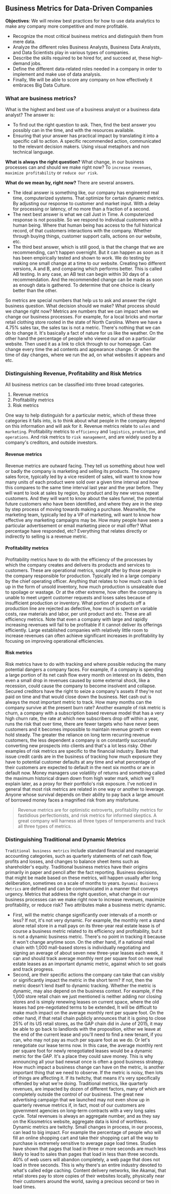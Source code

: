 ## Business Metrics for Data-Driven Companies
**Objectives**: We will review best practices for how to use data analytics to make any company more competitive and more profitable. 
- Recognize the most critical business metrics and distinguish them from mere data.
- Analyze the different roles Business Analysts, Business Data Analysts, and Data Scientists play in various types of companies.
- Describe the skills required to be hired for, and succeed at, these high-demand jobs.
- Define the different data-related roles needed in a company in order to implement and make use of data analysis.
- Finally, We will be able to score any company on how effectively it embraces Big Data Culture.


### What are business metrics?
What is the highest and best use of a business analyst or a business data analyst?
The answer is:
- To find out the right question to ask. Then, find the best answer you possibly can in the time, and with the resources available. 
- Ensuring that your answer has practical impact by translating it into a specific call to action. A specific recommended action, communicated to the relevant decision makers. Using visual metaphors and non technical language.

**What is always the right question?**
What change, in our business processes can and should we make right now? To `increase revenues`, `maximize profitability` or `reduce our risk`.

**What do we mean by, right now?**
There are several answers. 
- The ideal answer is something like, our company has engineered real time, computerized systems. That optimize for certain dynamic metrics. By adjusting our response to customer and market input. With a delay for processing or latency, of no more than a fraction of a second. 
- The next best answer is what we call Just in Time. A computerized response is not possible. So we respond to individual customers with a human being. Where that human being has access to the full historical record, of that customers interactions with the company. Whether through buying things, customer support calls, actions on our website, etc. 
- The third best answer, which is still good, is that the change that we are recommending, can't happen overnight. But it can happen as soon as it has been empirically tested and shown to work. We do testing by making one small change at a time to our website. Creating two different versions, A and B, and comparing which performs better. This is called AB testing. In any case, an AB test can begin within 30 days of a recommendation. And the recommended change can be made as soon as enough data is gathered. To determine that one choice is clearly better than the other. 

So metrics are special numbers that help us to ask and answer the right business question. What decision should we make? What process should we change right now? Metrics are numbers that we can impact when we change our business processes.  For example, for a local bricks and mortar retail clothing store rooted in the state of North Carolina. Where we have a 4.75% sales tax, the sales tax is not a metric. There's nothing that we can do to change it. It's basically a fact of nature for us like the weather. On the other hand the percentage of people who viewed our ad on a particular website. Then used it as a link to click through to our homepage. Can change every time the ad contents and appearance change. Or when the time of day changes, where we run the ad, on what websites it appears and etc.

### Distinguishing Revenue, Profitability and Risk Metrics
All business metrics can be classified into three broad categories. 
1. Revenue metrics
2. Profitability metrics
3. Risk metrics

One way to help distinguish for a particular metric, which of these three categories it falls into, is to think about what people in the company depend on this information and will ask for it. 
Revenue metrics relate to `sales` and `marketing`. Profitability metrics to `efficiency` and
`logistics`, `production`, and `operations`. And risk metrics to `risk management`, and are widely used by a company's creditors,
and outside investors. 

#### Revenue metrics

Revenue metrics are outward facing. They tell us something about how well or badly the company is marketing and selling its products. The company sales force, typically led by a vice resident of sales, will want to know how many units of each product were sold over a given time interval and how this compares to the same time interval last year and the year before. They will want to look at sales by region, by product and by new versus repeat customers. And they will want to know about the sales funnel, the potential future customers who have been identified, and where they are in the step by step process of moving towards making a purchase. Meanwhile, the marketing team, typically led by a VP of marketing, will want to know how effective any marketing campaigns may be. How many people have seen a particular advertisement or email marketing piece or mail offer? What percentage have responded, etc? Everything that relates directly or indirectly to selling is a revenue metric. 

#### Profitability metrics

Profitability metrics have to do with the efficiency of the processes by which the company creates and delivers its products and services to customers. These are operational metrics, sought after by those people in the company responsible for production. Typically led in a large company
by the chief operating officer. Anything that relates to how much cash is tied up in the form of unsold inventory, how much production is unsaleable
due to spoilage or wastage. Or at the other extreme, how often the company is unable to meet urgent customer requests and loses sales because of insufficient production or inventory. What portion of products off a production
line are rejected as defective, how much is spent on variable costs, raw materials and labor, per unit product and etc. These are all efficiency metrics. Note that even a company with large and rapidly increasing revenues will fail to be profitable if it cannot deliver its offerings efficiently. Large established companies with relatively little room to increase revenues can often achieve significant increases in profitability by focusing on improving operational efficiencies. 

#### Risk metrics

Risk metrics have to do with tracking and where possible reducing the many potential dangers a company faces. For example, if a company is spending a large portion of its net cash flow every month on interest on its debts, then even a small drop in revenues caused by some external shock, like a recession, could cause the company to become insolvent and collapse. Secured creditors have the right to seize a company's assets if they're not paid on time and that would close down the business. Net cash out is always the most important metric to track. How many months can the company survive at the present burn rate? Another example of risk metric is churn, a company with a subscription based revenue model that has a very high churn rate, the rate at which new subscribers drop off within a year, runs the risk that over time, there are fewer targets who have never been customers and it becomes impossible to maintain revenue growth or even hold steady. The greater the reliance on long term recurring revenue customers, the less dependent a company is on constantly successfully converting new prospects into clients and that's a lot less risky. Other examples of risk metrics
are specific to the financial industry. Banks that issue credit cards are in the business of tracking how much exposure they have to potential customer defaults at any time and what percentage of their customers are expected to default in the next six months or are in default now. Money managers use volatility of returns and something called the maximum historical drawn down from high water mark, which we'll explain later, as a proxy for their portfolio's risk exposure. I've noticed in general that most risk metrics are related in one way or another to leverage. Anyone whose survival depends on their ability to pay back a large amount of borrowed money faces a magnified risk from any misfortune. 

> Revenue metrics are for optimistic extroverts, profitability metrics for fastidious perfectionists, and risk metrics for informed skeptics. A great company will harness all three types of temperaments and track all three types of metrics.

### Distinguishing Traditional and Dynamic Metrics

`Traditional business metrics` include standard financial and managerial accounting categories, such as quarterly statements of net cash flow, profits and losses, and changes to balance sheet items such as shareholder's equity. Traditional business metrics have their origins primarily in paper and pencil after the fact reporting. Business decisions, that might be made based on these metrics, will happen usually after long deliberation, sometimes on a scale of months to years. 
`Dynamic Business Metrics` are defined and can be communicated in a manner that conveys urgency. Metrics that address the right question, what change in our business processes can we make right now to increase revenues, maximize profitability, or reduce risk? 
Two attributes make a business metric dynamic.
- First, will the metric change significantly over intervals of a month or less? If not, it's not very dynamic. For example, the monthly rent a stand alone retail store in a mall pays on its three-year real estate lease is of course a business metric related to its efficiency and profitability, but it is not a dynamic business metric. There's no point in tracking it because it won't change anytime soon. On the other hand, if a national retail chain with 1,000 mall-based stores is individually negotiating and signing an average of about seven new three-year leases each week, it can and should track average monthly rent per square foot on new real estate leases as an important dynamic metric, against which to set goals and track progress.
- Second, are their specific actions the company can take that can visibly or significantly impact the metric in the short term? If not, then the metric doesn't lend itself to dynamic tracking. Whether the metric is dynamic, may also depend on the business context. For example, if the 1,000 store retail chain we just mentioned is neither adding nor closing stores and is simply renewing leases on current space, where the old leases had pre-negotiated  terms to be extended, It will be difficult to make much impact on the average monthly rent per square foot. On the other hand, if that retail chain publicly announces that it is going to close 25% of its US retail stores, as the GAP chain did in June of 2015, it may be able to go back to landlords with the proposition, either we leave at the end of the current lease and you'll need to find a new tenant, if you can, who may not pay as much per square foot as we do. Or let's renegotiate our lease terms now. In this case, the average monthly rent per square foot for newly renegotiated leases would be a dynamic metric for the GAP. It's a place they could save money. This is why announcing all your bad newsat once is often a good business strategy. How much impact a business change can have on the metric, is another important thing that we need to observe. If the metric is noisy, then lots of things are affecting it. If its twitchy, that means it's very specifically offended by what we're doing. Traditional metrics, like quarterly revenues, are impacted by dozen of different factors, many of which are completely outside the control of our business. The great new advertising campaign that we launched may not even show up in quarterly revenue metrics if, in fact, most of our customers are government agencies on long-term contracts with a very long sales cycle. Total revenues is always an aggregate number, and as they say on the Kissmetrics website, aggregate data is kind of worthless. Dynamic metrics are twitchy. Small changes in process, in our process, can lead to big impact. For example the percentage of people who will fill an online shopping cart and take their shopping cart all the way to purchase is extremely sensitive to average page load times. Studies have shown that pages that load in three or more seconds are much less likely to lead to sales than pages that load in less than three seconds. 40% of web users will abandon completely, a web page that does not load in three seconds. This is why there's an entire industry devoted to what's called edge caching. Content delivery networks, like Akamai, that retail stores pay to store copies of their websites locally, physically near their customers around the world, saving a precious second or two in load times.


